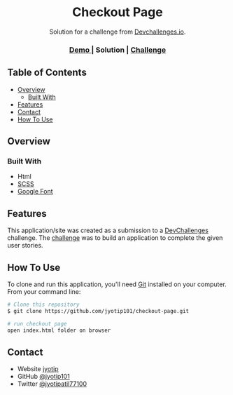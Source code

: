 <!-- Please update value in the {}  -->

<h1 align="center">Checkout Page</h1>

<div align="center">
   Solution for a challenge from  <a href="http://devchallenges.io" target="_blank">Devchallenges.io</a>.
</div>

<div align="center">
  <h3>
    <a href="https://jyotip101.github.io/checkout-page/">
      Demo
    </a>
    <span> | </span>
    <!-- <a href=""> -->
      Solution
    <!-- </a> -->
    <span> | </span>
    <a href="https://devchallenges.io/challenges/0J1NxxGhOUYVqihwegfO">
      Challenge
    </a>
  </h3>
</div>

<!-- TABLE OF CONTENTS -->

## Table of Contents

- [Overview](#overview)
  - [Built With](#built-with)
- [Features](#features)
- [Contact](#contact)
- [How To Use](#how-to-use)
<!-- OVERVIEW -->

## Overview

### Built With

<!-- This section should list any major frameworks that you built your project using. Here are a few examples.-->

- Html
- [SCSS](https://sass-lang.com/)
- [Google Font](https://fonts.googleapis.com/icon?family=Material+Icons)

## Features

<!-- List the features of your application or follow the template. Don't share the figma file here :) -->

This application/site was created as a submission to a [DevChallenges](https://devchallenges.io/challenges) challenge. The [challenge](https://devchallenges.io/challenges/0J1NxxGhOUYVqihwegfO) was to build an application to complete the given user stories.

## How To Use

To clone and run this application, you'll need [Git](https://git-scm.com) installed on your computer. From your command line:

```bash
# Clone this repository
$ git clone https://github.com/jyotip101/checkout-page.git

# run checkout page
open index.html folder on browser

```

## Contact

- Website [jyotip](https://jyotip.netlify.app/)
- GitHub [@jyotip101](https://github.com/jyotip101/)
- Twitter [@jyotipatil77100](https://twitter.com/jyotipatil77100/)
